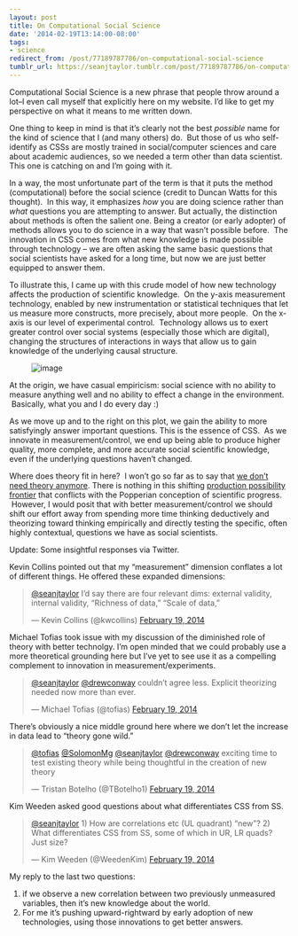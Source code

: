 ```yaml
---
layout: post
title: On Computational Social Science
date: '2014-02-19T13:14:00-08:00'
tags:
- science
redirect_from: /post/77189787786/on-computational-social-science
tumblr_url: https://seanjtaylor.tumblr.com/post/77189787786/on-computational-social-science
---
```

Computational Social Science is a new phrase that people throw around a lot–I even call myself that explicitly here on my website. I’d like to get my perspective on what it means to me written down.

<!-- more -->

One thing to keep in mind is that it’s clearly not the best _possible_ name for the kind of science that I (and many others) do. &nbsp;But those of us who self-identify as CSSs are mostly trained in social/computer sciences and care about academic audiences, so we needed a term other than data scientist. This one is catching on and I’m going with it.

In a way, the most unfortunate part of the term is that it puts the method (computational) before the social science (credit to Duncan Watts for this thought). &nbsp;In this way, it emphasizes&nbsp;_how_ you are doing science rather than _what_&nbsp;questions you are attempting to answer. But actually, the distinction about methods is often the salient one. Being a creator (or early adopter) of methods allows you to do science in a way that wasn’t possible before. &nbsp;The innovation in CSS comes from what new knowledge is made possible through technology – we are often asking the same basic questions that social scientists have asked for a long time, but now we are just better equipped to answer them.

To illustrate this, I came up with this crude model of how new technology affects the production of scientific knowledge. &nbsp;On the y-axis measurement technology, enabled by new instrumentation or statistical techniques that let us measure more constructs, more precisely, about more people. &nbsp;On the x-axis is our level of experimental control. &nbsp;Technology allows us to exert greater control over social systems (especially those which are digital), changing the structures of interactions in ways that allow us to gain knowledge of the underlying causal structure.

<figure class="tmblr-full" data-orig-height="396" data-orig-width="500" data-orig-src="https://66.media.tumblr.com/7efda08bc122f2c1bdddc26d77e4f333/tumblr_inline_n16c1lEz6K1r1x9ql.png"><img alt="image" src="https://66.media.tumblr.com/2161265e18bf903bb979bd94d3f83014/tumblr_inline_p7g0306pn21r1x9ql_540.png" data-orig-height="396" data-orig-width="500" data-orig-src="https://66.media.tumblr.com/7efda08bc122f2c1bdddc26d77e4f333/tumblr_inline_n16c1lEz6K1r1x9ql.png"></figure>

At the origin, we have casual empiricism: social science with no ability to measure anything well and no ability to effect a change in the environment. &nbsp;Basically, what you and I do every day :)

As we move up and to the right on this plot, we gain the ability to more satisfyingly answer important questions. This is the essence of CSS. &nbsp;As we innovate in measurement/control, we end up being able to produce higher quality, more complete, and more accurate social scientific knowledge, even if the underlying questions haven’t changed.

Where does theory fit in here? &nbsp;I won’t go so far as to say that [we don’t need theory anymore](http://www.wired.com/science/discoveries/magazine/16-07/pb_theory). There is nothing in this shifting [production possibility frontier](http://en.wikipedia.org/wiki/Production%E2%80%93possibility_frontier) that conflicts with the Popperian conception of scientific progress. &nbsp;However, I would posit that with better measurement/control we should shift our effort away from spending more time thinking deductively and theorizing toward thinking empirically and directly testing the specific, often highly contextual, questions we have as social scientists.

Update: Some insightful responses via Twitter.

Kevin Collins pointed out that my “measurement” dimension conflates a lot of different things. He offered these expanded dimensions:

> [@seanjtaylor](https://twitter.com/seanjtaylor) I’d say there are four relevant dims: external validity, internal validity, “Richness of data,” “Scale of data,”
> 
> — Kevin Collins (@kwcollins) [February 19, 2014](https://twitter.com/kwcollins/statuses/436210908222992384)

Michael Tofias took issue with my discussion of the diminished role of theory with better technolgy. I’m open minded that we could probably use a more theoretical grounding here but I’ve yet to see use it as a compelling complement to innovation in measurement/experiments.

> [@seanjtaylor](https://twitter.com/seanjtaylor) [@drewconway](https://twitter.com/drewconway) couldn’t agree less. Explicit theorizing needed now more than ever.
> 
> — Michael Tofias (@tofias) [February 19, 2014](https://twitter.com/tofias/statuses/436204290932109312)

There’s obviously a nice middle ground here where we don’t let the increase in data lead to “theory gone wild.”

> [@tofias](https://twitter.com/tofias) [@SolomonMg](https://twitter.com/SolomonMg) [@seanjtaylor](https://twitter.com/seanjtaylor) [@drewconway](https://twitter.com/drewconway) exciting time to test existing theory while being thoughtful in the creation of new theory
> 
> — Tristan Botelho (@TBotelho1) [February 19, 2014](https://twitter.com/TBotelho1/statuses/436283400723632128)

Kim Weeden asked good questions about what differentiates CSS from SS.

> [@seanjtaylor](https://twitter.com/seanjtaylor) 1) How are correlations etc (UL quadrant) “new”? 2) What differentiates CSS from SS, some of which in UR, LR quads? Just size?
> 
> — Kim Weeden (@WeedenKim) [February 19, 2014](https://twitter.com/WeedenKim/statuses/436252195021811712)

My reply to the last two questions:

1. if we observe a new correlation between two previously unmeasured variables, then it’s new knowledge about the world.
2. For me it’s pushing upward-rightward by early adoption of new technologies, using those innovations to get better answers.
<script charset="utf-8" src="//platform.twitter.com/widgets.js" type="text/javascript"></script>
